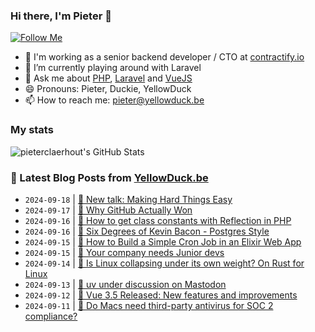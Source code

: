 ### Hi there, I'm Pieter 👋  
[![Follow Me](https://img.shields.io/github/followers/pieterclaerhout?label=Follow&style=social)](https://github.com/pieterclaerhout)

- 🏢 I'm working as a senior backend developer / CTO at [contractify.io](https://contractify.io)
- 🌱 I’m currently playing around with Laravel
- 💬 Ask me about [PHP](https://php.net), [Laravel](http://laravel.com) and [VueJS](https://vuejs.org)
- 😄 Pronouns: Pieter, Duckie, YellowDuck
- 📫 How to reach me: pieter@yellowduck.be

### My stats

![pieterclaerhout's GitHub Stats](https://github-readme-stats.vercel.app/api?username=pieterclaerhout&show_icons=true&count_private=true&line_height=40)

### 📩 Latest Blog Posts from [YellowDuck.be](https://www.yellowduck.be/)
<!-- BLOG-POST-LIST:START -->
- `2024-09-18` | [🔗 New talk: Making Hard Things Easy](https://www.yellowduck.be/posts/new-talk-making-hard-things-easy)  
- `2024-09-17` | [🔗 Why GitHub Actually Won](https://www.yellowduck.be/posts/why-github-actually-won)  
- `2024-09-16` | [🐥 How to get class constants with Reflection in PHP](https://www.yellowduck.be/posts/how-to-get-class-constants-with-reflection-in-php)  
- `2024-09-16` | [🔗 Six Degrees of Kevin Bacon - Postgres Style](https://www.yellowduck.be/posts/six-degrees-of-kevin-bacon-postgres-style-crunchy-data-blog)  
- `2024-09-15` | [🐥 How to Build a Simple Cron Job in an Elixir Web App](https://www.yellowduck.be/posts/how-to-build-a-simple-cron-job-in-an-elixir-web-app)  
- `2024-09-15` | [🔗 Your company needs Junior devs](https://www.yellowduck.be/posts/your-company-needs-junior-devs)  
- `2024-09-14` | [🔗 Is Linux collapsing under its own weight? On Rust for Linux](https://www.yellowduck.be/posts/is-linux-collapsing-under-its-own-weight-on-rust-for-linux-the-sporks-space)  
- `2024-09-13` | [🔗 uv under discussion on Mastodon](https://www.yellowduck.be/posts/uv-under-discussion-on-mastodon)  
- `2024-09-12` | [🔗 Vue 3.5 Released: New features and improvements](https://www.yellowduck.be/posts/vue-3-5-released-new-features-and-improvements-freek-dev)  
- `2024-09-11` | [🔗 Do Macs need third-party antivirus for SOC 2 compliance?](https://www.yellowduck.be/posts/do-macs-need-third-party-antivirus-for-soc-2-compliance-1password)  

<!-- BLOG-POST-LIST:END -->
